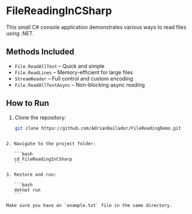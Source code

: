 # FileReadingInCSharp

This small C# console application demonstrates various ways to read files using .NET.

## Methods Included

- `File.ReadAllText` – Quick and simple
- `File.ReadLines` – Memory-efficient for large files
- `StreamReader` – Full control and custom encoding
- `File.ReadAllTextAsync` – Non-blocking async reading

## How to Run

1. Clone the repository:
   ```bash
   git clone https://github.com/AdrianBailador/FileReadingDemo.git
````

2. Navigate to the project folder:

   ```bash
   cd FileReadingInCSharp
   ```

3. Restore and run:

   ```bash
   dotnet run
   ```

Make sure you have an `example.txt` file in the same directory.

